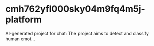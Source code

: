# cmh762yfl000sky04m9fq4m5j-platform
AI-generated project for chat: The project aims to detect and classify human emot...
